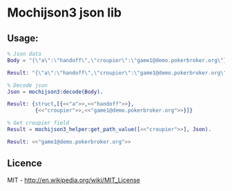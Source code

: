 # Mochijson3 json lib #

## Usage: ##

```erlang
% Json data
Body = "{\"a\":\"handoff\",\"croupier\":\"game1@demo.pokerbroker.org\"}".

Result: "{\"a\":\"handoff\",\"croupier\":\"game1@demo.pokerbroker.org\"}"

% Decode json
Json = mochijson3:decode(Body).

Result: {struct,[{<<"a">>,<<"handoff">>},
         {<<"croupier">>,<<"game1@demo.pokerbroker.org">>}]}

% Get croupier field
Result = mochijson3_helper:get_path_value([<<"croupier">>], Json).

Result: <<"game1@demo.pokerbroker.org">>

```

## Licence ##

MIT - http://en.wikipedia.org/wiki/MIT_License
